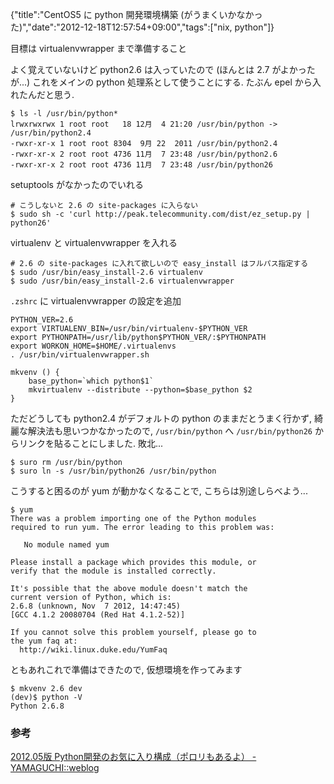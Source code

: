 {"title":"CentOS5 に python 開発環境構築 (がうまくいかなかった)","date":"2012-12-18T12:57:54+09:00","tags":["nix, python"]}

目標は virtualenvwrapper まで準備すること

よく覚えていないけど python2.6 は入っていたので (ほんとは 2.7 がよかったが...) これをメインの python 処理系として使うことにする. たぶん epel から入れたんだと思う.

    $ ls -l /usr/bin/python*
    lrwxrwxrwx 1 root root   18 12月  4 21:20 /usr/bin/python -> /usr/bin/python2.4
    -rwxr-xr-x 1 root root 8304  9月 22  2011 /usr/bin/python2.4
    -rwxr-xr-x 2 root root 4736 11月  7 23:48 /usr/bin/python2.6
    -rwxr-xr-x 2 root root 4736 11月  7 23:48 /usr/bin/python26

setuptools がなかったのでいれる

    # こうしないと 2.6 の site-packages に入らない
    $ sudo sh -c 'curl http://peak.telecommunity.com/dist/ez_setup.py | python26'

virtualenv と virtualenvwrapper を入れる

    # 2.6 の site-packages に入れて欲しいので easy_install はフルパス指定する
    $ sudo /usr/bin/easy_install-2.6 virtualenv
    $ sudo /usr/bin/easy_install-2.6 virtualenvwrapper

`.zshrc` に virtualenvwrapper の設定を追加

    PYTHON_VER=2.6
    export VIRTUALENV_BIN=/usr/bin/virtualenv-$PYTHON_VER
    export PYTHONPATH=/usr/lib/python$PYTHON_VER/:$PYTHONPATH
    export WORKON_HOME=$HOME/.virtualenvs
    . /usr/bin/virtualenvwrapper.sh
    
    mkvenv () {
        base_python=`which python$1`
        mkvirtualenv --distribute --python=$base_python $2
    }

ただどうしても python2.4 がデフォルトの python のままだとうまく行かず, 綺麗な解決法も思いつかなかったので, `/usr/bin/python` へ `/usr/bin/python26` からリンクを貼ることにしました. 敗北...

    $ suro rm /usr/bin/python
    $ suro ln -s /usr/bin/python26 /usr/bin/python

こうすると困るのが yum が動かなくなることで, こちらは別途しらべよう...

    $ yum
    There was a problem importing one of the Python modules
    required to run yum. The error leading to this problem was:
    
       No module named yum
    
    Please install a package which provides this module, or
    verify that the module is installed correctly.
    
    It's possible that the above module doesn't match the
    current version of Python, which is:
    2.6.8 (unknown, Nov  7 2012, 14:47:45)
    [GCC 4.1.2 20080704 (Red Hat 4.1.2-52)]
    
    If you cannot solve this problem yourself, please go to
    the yum faq at:
      http://wiki.linux.duke.edu/YumFaq

ともあれこれで準備はできたので, 仮想環境を作ってみます

    $ mkvenv 2.6 dev
    (dev)$ python -V
    Python 2.6.8

### 参考
[2012.05版 Python開発のお気に入り構成（ポロリもあるよ） - YAMAGUCHI::weblog](http://ymotongpoo.hatenablog.com/entry/20120516/1337123564)
